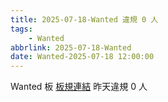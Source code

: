```yaml
---
title: 2025-07-18-Wanted 違規 0 人
tags:
    - Wanted
abbrlink: 2025-07-18-Wanted
date: Wanted-2025-07-18 12:00:00
---
```

Wanted 板 [板規連結](https://www.ptt.cc/bbs/Wanted/M.1608829773.A.D3B.html)
昨天違規 0 人
